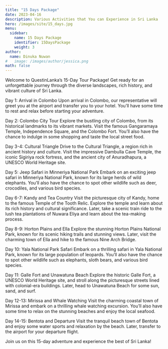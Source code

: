 ```yaml
---
title: "15 Days Package"
date: 2023-04-16
description: Various Activities that You can Experience in Sri Lanka
hero: /images/site/15_days.jpg
menu:
  sidebar:
    name: 15 Days Package
    identifier: 15DaysPackage
    weight: 3
author:
  name: Dinuka Nuwan
#   image: /images/author/jessica.png
math: false
---
```


Welcome to QuestinLanka’s 15-Day Tour Package! Get ready for an unforgettable journey through the diverse landscapes, rich history, and vibrant culture of Sri Lanka.

Day 1: Arrival in Colombo Upon arrival in Colombo, our representative will greet you at the airport and transfer you to your hotel. You’ll have some time to rest and relax before starting your adventure.

Day 2: Colombo City Tour Explore the bustling city of Colombo, from its historical landmarks to its vibrant markets. Visit the famous Gangaramaya Temple, Independence Square, and the Colombo Fort. You’ll also have the chance to indulge in some shopping and taste the local street food.

Day 3-4: Cultural Triangle Drive to the Cultural Triangle, a region rich in ancient history and culture. Visit the impressive Dambulla Cave Temple, the iconic Sigiriya rock fortress, and the ancient city of Anuradhapura, a UNESCO World Heritage site.

Day 5: Jeep Safari in Minneriya National Park Embark on an exciting jeep safari in Minneriya National Park, known for its large herds of wild elephants. You’ll also have the chance to spot other wildlife such as deer, crocodiles, and various bird species.

Day 6-7: Kandy and Tea Country Visit the picturesque city of Kandy, home to the famous Temple of the Tooth Relic. Explore the temple and learn about its rich history and cultural significance. Later, take a scenic train ride to the lush tea plantations of Nuwara Eliya and learn about the tea-making process.

Day 8-9: Horton Plains and Ella Explore the stunning Horton Plains National Park, known for its scenic hiking trails and stunning views. Later, visit the charming town of Ella and hike to the famous Nine Arch Bridge.

Day 10: Yala National Park Safari Embark on a thrilling safari in Yala National Park, known for its large population of leopards. You’ll also have the chance to spot other wildlife such as elephants, sloth bears, and various bird species.

Day 11: Galle Fort and Unawatuna Beach Explore the historic Galle Fort, a UNESCO World Heritage site, and stroll along the picturesque streets lined with colonial-era buildings. Later, head to Unawatuna Beach for some sun, sand, and surf.

Day 12-13: Mirissa and Whale Watching Visit the charming coastal town of Mirissa and embark on a thrilling whale watching excursion. You’ll also have some time to relax on the stunning beaches and enjoy the local seafood.

Day 14-15: Bentota and Departure Visit the tranquil beach town of Bentota and enjoy some water sports and relaxation by the beach. Later, transfer to the airport for your departure flight.

Join us on this 15-day adventure and experience the best of Sri Lanka!